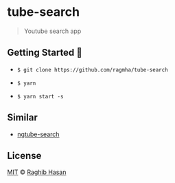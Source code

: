 # tube-search
> Youtube search app

## Getting Started 🚀

* ```$ git clone https://github.com/ragmha/tube-search```

* ```$ yarn```

* ```$ yarn start -s```

## Similar

* [ngtube-search](https://github.com/ragmha/ngtube-search)

## License
[MIT](./license) © [Raghib Hasan](http://raghibm.com/)

